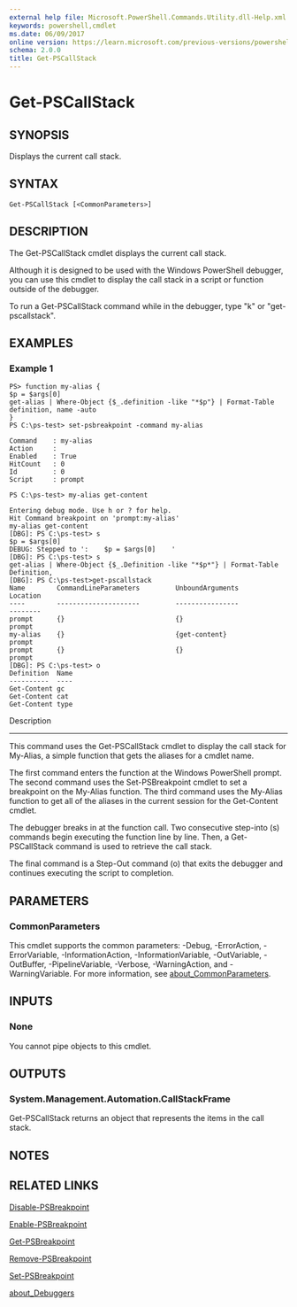 ```yaml
---
external help file: Microsoft.PowerShell.Commands.Utility.dll-Help.xml
keywords: powershell,cmdlet
ms.date: 06/09/2017
online version: https://learn.microsoft.com/previous-versions/powershell/module/Microsoft.PowerShell.Utility/get-pscallstack?view=powershell-3.0&WT.mc_id=ps-gethelp
schema: 2.0.0
title: Get-PSCallStack
---
```

# Get-PSCallStack

## SYNOPSIS

Displays the current call stack.

## SYNTAX

```
Get-PSCallStack [<CommonParameters>]
```

## DESCRIPTION

The Get-PSCallStack cmdlet displays the current call stack.

Although it is designed to be used with the Windows PowerShell debugger, you can use this cmdlet to display the call stack in a script or function outside of the debugger.

To run a Get-PSCallStack command while in the debugger,  type "k" or "get-pscallstack".

## EXAMPLES

### Example 1

```
PS> function my-alias {
$p = $args[0]
get-alias | Where-Object {$_.definition -like "*$p"} | Format-Table definition, name -auto
}
PS C:\ps-test> set-psbreakpoint -command my-alias

Command    : my-alias
Action     :
Enabled    : True
HitCount   : 0
Id         : 0
Script     : prompt

PS C:\ps-test> my-alias get-content

Entering debug mode. Use h or ? for help.
Hit Command breakpoint on 'prompt:my-alias'
my-alias get-content
[DBG]: PS C:\ps-test> s
$p = $args[0]
DEBUG: Stepped to ':    $p = $args[0]    '
[DBG]: PS C:\ps-test> s
get-alias | Where-Object {$_.Definition -like "*$p*"} | Format-Table Definition,
[DBG]: PS C:\ps-test>get-pscallstack
Name        CommandLineParameters         UnboundArguments              Location
----        ---------------------         ----------------              --------
prompt      {}                            {}                            prompt
my-alias    {}                            {get-content}                 prompt
prompt      {}                            {}                            prompt
[DBG]: PS C:\ps-test> o
Definition  Name
----------  ----
Get-Content gc
Get-Content cat
Get-Content type
```

Description

-----------

This command uses the Get-PSCallStack cmdlet to display the call stack for My-Alias, a simple function that gets the aliases for a cmdlet name.

The first command enters the function at the Windows PowerShell prompt.
The second command uses the Set-PSBreakpoint cmdlet to set a breakpoint on the My-Alias function.
The third command uses the My-Alias function to get all of the aliases in the current session for the Get-Content cmdlet.

The debugger breaks in at the function call.
Two consecutive step-into (s) commands begin executing the function line by line.
Then, a Get-PSCallStack command is used to retrieve the call stack.

The final command is a Step-Out command (o) that exits the debugger and continues executing the script to completion.

## PARAMETERS

### CommonParameters

This cmdlet supports the common parameters: -Debug, -ErrorAction, -ErrorVariable, -InformationAction, -InformationVariable, -OutVariable, -OutBuffer, -PipelineVariable, -Verbose, -WarningAction, and -WarningVariable. For more information, see [about_CommonParameters](https://go.microsoft.com/fwlink/?LinkID=113216).

## INPUTS

### None

You cannot pipe objects to this cmdlet.

## OUTPUTS

### System.Management.Automation.CallStackFrame

Get-PSCallStack returns an object that represents the items in the call stack.

## NOTES

## RELATED LINKS

[Disable-PSBreakpoint](Disable-PSBreakpoint.md)

[Enable-PSBreakpoint](Enable-PSBreakpoint.md)

[Get-PSBreakpoint](Get-PSBreakpoint.md)

[Remove-PSBreakpoint](Remove-PSBreakpoint.md)

[Set-PSBreakpoint](Set-PSBreakpoint.md)

[about_Debuggers](../Microsoft.PowerShell.Core/About/about_Debuggers.md)


